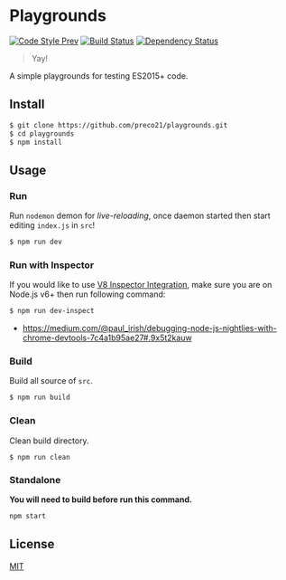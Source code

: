 # Playgrounds

[![Code Style Prev](https://img.shields.io/badge/code%20style-prev-32c8fc.svg)](https://github.com/preco21/eslint-config-prev)
[![Build Status](https://travis-ci.org/preco21/playgrounds.svg?branch=master)](https://travis-ci.org/preco21/playgrounds)
[![Dependency Status](https://dependencyci.com/github/preco21/playgrounds/badge)](https://dependencyci.com/github/preco21/playgrounds)

> Yay!

A simple playgrounds for testing ES2015+ code.

## Install

```bash
$ git clone https://github.com/preco21/playgrounds.git
$ cd playgrounds
$ npm install
```

## Usage

### Run

Run `nodemon` demon for _live-reloading_, once daemon started then start editing `index.js` in `src`!

```bash
$ npm run dev
```

### Run with Inspector

If you would like to use [V8 Inspector Integration](https://nodejs.org/api/debugger.html#debugger_v8_inspector_integration_for_node_js), make sure you are on Node.js v6+ then run following command:

```bash
$ npm run dev-inspect
```

* https://medium.com/@paul_irish/debugging-node-js-nightlies-with-chrome-devtools-7c4a1b95ae27#.9x5t2kauw

### Build

Build all source of `src`.

```bash
$ npm run build
```

### Clean

Clean build directory.

```base
$ npm run clean
```

### Standalone

**You will need to build before run this command.**

```bash
npm start
```

## License

[MIT](https://preco.mit-license.org/)
